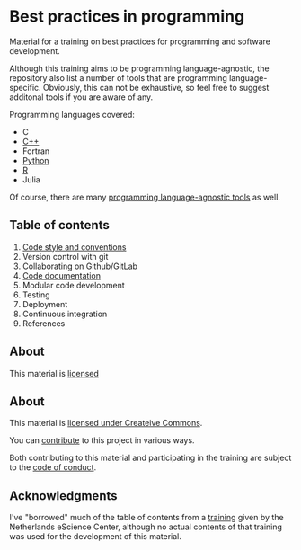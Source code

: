 # Best practices in programming

Material for a training on best practices for programming and software
development.

Although this training aims to be programming language-agnostic, the repository
also list a number of tools that are programming language-specific.
Obviously, this can not be exhaustive, so feel free to suggest additonal
tools if you are aware of any.

Programming languages covered:
* C
* [C++](Tools/C-plus-plus.md)
* Fortran
* [Python](Tools/Python.md)
* [R](Tools/R.md)
* Julia

Of course, there are many
[programming language-agnostic tools](Tools/general.md) as well.

## Table of contents

1. [Code style and conventions](code_style.md)
1. Version control with git
1. Collaborating on Github/GitLab
1. [Code documentation](documentation.md)
1. Modular code development
1. Testing
1. Deployment
1. Continuous integration
1. References


## About

This material is [licensed](LICENSE) 


## About

This material is [licensed under Createive Commons](LICENSE).

You can [contribute](CONTRIBUTING.md) to this project in various ways.

Both contributing to this material and participating in the training are
subject to the [code of conduct](CODE_OF_CONDUCT.md).


## Acknowledgments

I've "borrowed" much of the table of contents from a
[training](https://www.esciencecenter.nl/event/good-practices-in-research-software-development-2/) given by
the Netherlands eScience Center, although no actual contents of that
training was used for the development of this material.
